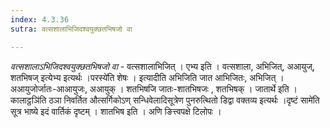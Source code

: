 ```yaml
---
index: 4.3.36
sutra: वत्सशालाभिजिदश्वयुक्छतभिषजो वा

---
```

_वत्सशालाऽभिजिदश्वयुक्छतभिषजो वा_ - वत्सशालाभिजित् । एभ्य इति । वत्सशाला, अभिजित्, अआयुज्, शतभिषज् इत्येभ्य इत्यर्थः ।परस्ये॑ति शेषः । इत्यादीति अभिजिति जात आभिजितः, अभिजित् । अआयुजोर्जातः-आआयुजः, अआयुक् । शतभिषजि जातः-शातभिषजः , शतभिषक् । जातार्थे इति ।कालाट्ठञि॑ति ठञा निवर्तित औत्सर्गिकोऽण् सन्धिवेलादिसूत्रेण पुनरुत्थितो डिद्वा वक्तव्य इत्यर्थः ।दृष्टं सामे॑ति सूत्र भाष्ये इदं वार्तिकं दृष्टम् । शातभिष इति । अणि ङित्त्वपक्षे टिलोपः ।